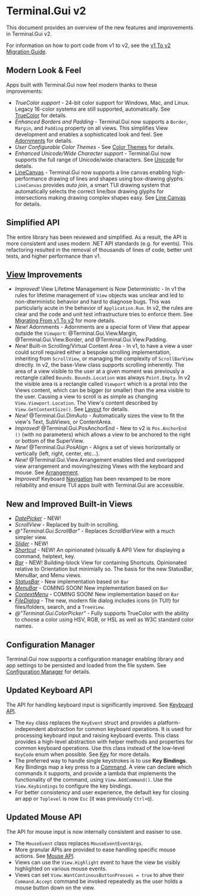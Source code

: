 # Terminal.Gui v2

This document provides an overview of the new features and improvements in Terminal.Gui v2.

For information on how to port code from v1 to v2, see the [v1 To v2 Migration Guide](migratingfromv1.md).

## Modern Look & Feel 

Apps built with Terminal.Gui now feel modern thanks to these improvements:

* *TrueColor support* - 24-bit color support for Windows, Mac, and Linux. Legacy 16-color systems are still supported, automatically. See [TrueColor](https://gui-cs.github.io/Terminal.GuiV2Docs/docs/overview.html#truecolor) for details.
* *Enhanced Borders and Padding* - Terminal.Gui now supports a `Border`, `Margin`, and `Padding` property on all views. This simplifies View development and enables a sophisticated look and feel. See [Adornments](https://gui-cs.github.io/Terminal.GuiV2Docs/docs/overview.html#adornments) for details.
* *User Configurable Color Themes* - See [Color Themes](https://gui-cs.github.io/Terminal.GuiV2Docs/docs/overview.html#color-themes) for details.
* *Enhanced Unicode/Wide Character support* - Terminal.Gui now supports the full range of Unicode/wide characters. See [Unicode](https://gui-cs.github.io/Terminal.GuiV2Docs/docs/overview.html#unicode) for details.
* [LineCanvas](~/api/Terminal.Gui.LineCanvas.yml) - Terminal.Gui now supports a line canvas enabling high-performance drawing of lines and shapes using box-drawing glyphs. `LineCanvas` provides *auto join*, a smart TUI drawing system that automatically selects the correct line/box drawing glyphs for intersections making drawing complex shapes easy. See [Line Canvas](https://gui-cs.github.io/Terminal.GuiV2Docs/docs/overview.html#line-canvas) for details.

## Simplified API

The entire library has been reviewed and simplified. As a result, the API is more consistent and uses modern .NET API standards (e.g. for events). This refactoring resulted in the removal of thousands of lines of code, better unit tests, and higher performance than v1.

## [View](~/api/Terminal.Gui.View.yml) Improvements
* *Improved!* View Lifetime Management is Now Deterministic - In v1 the rules for lifetime management of `View` objects was unclear and led to non-dterministic behavior and hard to diagnose bugs. This was particularly acute in the behavior of `Application.Run`. In v2, the rules are clear and the code and unit test infrastructure tries to enforce them. See [Migrating From v1 To v2](migratingfromv1.md) for more details.
* *New!* Adornments - Adornments are a special form of View that appear outside the `Viewport`: @Terminal.Gui.View.Margin, @Terminal.Gui.View.Border, and @Terminal.Gui.View.Padding.
* *New!* Built-in Scrolling/Virtual Content Area - In v1, to have a view a user could scroll required either a bespoke scrolling implementation, inheriting from `ScrollView`, or managing the complexity of `ScrollBarView` directly. In v2, the base-View class supports scrolling inherently. The area of a view visible to the user at a given moment was previously a rectangle called `Bounds`. `Bounds.Location` was always `Point.Empty`. In v2 the visible area is a rectangle called `Viewport` which is a protal into the Views content, which can be bigger (or smaller) than the area visible to the user. Causing a view to scroll is as simple as changing `View.Viewport.Location`. The View's content described by `View.GetContentSize()`. See [Layout](layout.md) for details.
* *New!* @Terminal.Gui.DimAuto - Automatically sizes the view to fit the view's Text, SubViews, or ContentArea.
* *Improved!* @Terminal.Gui.PosAnchorEnd - New to v2 is `Pos.AnchorEnd ()` (with no parameters) which allows a view to be anchored to the right or bottom of the SuperView. 
* *New!* @Terminal.Gui.PosAlign - Aligns a set of views horizontally or vertically (left, right, center, etc...).
* *New!* @Terminal.Gui.View.Arrangement enables tiled and overlapped view arrangement and moving/resizing Views with the keyboard and mouse. See [Arrangement](arrangement.md).
* *Improved!* Keyboard [Navigation](navigation.md) has been revamped to be more reliability and ensure TUI apps built with Terminal.Gui are accessible. 

## New and Improved Built-in Views

* *[DatePicker](~/api/Terminal.Gui.DatePicker.yml)* - NEW! 
* *ScrollView* - Replaced by built-in scrolling.
* *@"Terminal.Gui.ScrollBar"* - Replaces *ScrollBarView* with a much simpler view.
* *[Slider](~/api/Terminal.Gui.Slider.yml)* - NEW!
* *[Shortcut](~/api/Terminal.Gui.Shortcut.yml)* - NEW! An opinionated (visually & API) View for displaying a command, helptext, key.
* *[Bar](~/api/Terminal.Gui.Bar.yml)* - NEW! Building-block View for containing Shortcuts. Opinionated relative to Orientation but minimially so. The basis for the new StatusBar, MenuBar, and Menu views.
* *[StatusBar](~/api/Terminal.Gui.StatusBar.yml)* - New implementation based on `Bar`
* *[MenuBar](~/api/Terminal.Gui.MenuBar.yml)* - COMING SOON! New implementation based on `Bar`
* *[ContextMenu](~/api/Terminal.Gui.ContextMenu.yml)* - COMING SOON! New implementation based on `Bar`
* *[FileDialog](~/api/Terminal.Gui.FileDialog.yml)* - The new, modern file dialog includes icons (in TUI!) for files/folders, search, and a `TreeView`. 
* *@"Terminal.Gui.ColorPicker"* - Fully supports TrueColor with the ability to choose a color using HSV, RGB, or HSL as well as W3C standard color names.

## Configuration Manager

Terminal.Gui now supports a configuration manager enabling library and app settings to be persisted and loaded from the file system. See [Configuration Manager](https://gui-cs.github.io/Terminal.GuiV2Docs/docs/overview.html#configuration-manager) for details.

## Updated Keyboard API

The API for handling keyboard input is significantly improved. See [Keyboard API](keyboard.md).

* The `Key` class replaces the `KeyEvent` struct and provides a platform-independent abstraction for common keyboard operations. It is used for processing keyboard input and raising keyboard events. This class provides a high-level abstraction with helper methods and properties for common keyboard operations. Use this class instead of the low-level `KeyCode` enum when possible. See [Key](~/api/Terminal.Gui.Key.yml) for more details.
* The preferred way to handle single keystrokes is to use **Key Bindings**. Key Bindings map a key press to a [Command](~/api/Terminal.Gui.Command.yml). A view can declare which commands it supports, and provide a lambda that implements the functionality of the command, using `View.AddCommand()`. Use the `View.Keybindings` to configure the key bindings.
* For better consistency and user experience, the default key for closing an app or `Toplevel` is now `Esc` (it was previously `Ctrl+Q`).

## Updated Mouse API

The API for mouse input is now internally consistent and easiser to use.

* The `MouseEvent` class replaces `MouseEventEventArgs`.
* More granular APIs are provided to ease handling specific mouse actions. See [Mouse API](mouse.md).
* Views can use the `View.Highlight` event to have the view be visibly highlighted on various mouse events.
* Views can set `View.WantContinousButtonPresses = true` to ahve their `Command.Accept` command be invoked repeatedly as the user holds a mouse button down on the view.
